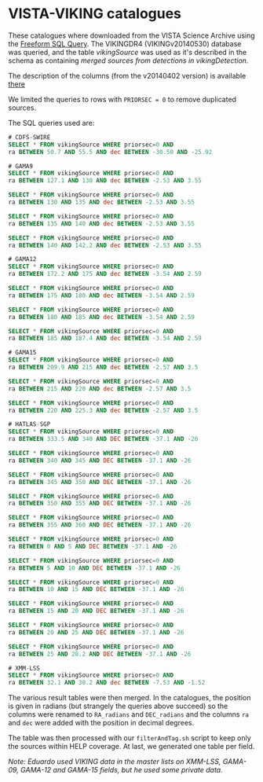 VISTA-VIKING catalogues
=======================

These catalogues where downloaded from the VISTA Science Archive using the
[Freeform SQL Query](http://horus.roe.ac.uk:8080/vdfs/VSQL_form.jsp). The
VIKINGDR4 (VIKINGv20140530) database was queried, and the table *vikingSource*
was used as it's described in the schema as containing *merged sources from
detections in vikingDetection*.

The description of the columns (from the v20140402 version) is available
[there](http://horus.roe.ac.uk/vsa/www/VIKINGv20140402/VIKINGv20140402_TABLE_vikingDetectionSchema.html)

We limited the queries to rows with `PRIORSEC = 0` to remove duplicated sources.

The SQL queries used are:

```sql
# CDFS-SWIRE
SELECT * FROM vikingSource WHERE priorsec=0 AND
ra BETWEEN 50.7 AND 55.5 AND dec BETWEEN -30.50 AND -25.92

# GAMA9
SELECT * FROM vikingSource WHERE priorsec=0 AND
ra BETWEEN 127.1 AND 130 AND dec BETWEEN -2.53 AND 3.55

SELECT * FROM vikingSource WHERE priorsec=0 AND
ra BETWEEN 130 AND 135 AND dec BETWEEN -2.53 AND 3.55

SELECT * FROM vikingSource WHERE priorsec=0 AND
ra BETWEEN 135 AND 140 AND dec BETWEEN -2.53 AND 3.55

SELECT * FROM vikingSource WHERE priorsec=0 AND
ra BETWEEN 140 AND 142.2 AND dec BETWEEN -2.53 AND 3.55

# GAMA12
SELECT * FROM vikingSource WHERE priorsec=0 AND
ra BETWEEN 172.2 AND 175 AND dec BETWEEN -3.54 AND 2.59

SELECT * FROM vikingSource WHERE priorsec=0 AND
ra BETWEEN 175 AND 180 AND dec BETWEEN -3.54 AND 2.59

SELECT * FROM vikingSource WHERE priorsec=0 AND
ra BETWEEN 180 AND 185 AND dec BETWEEN -3.54 AND 2.59

SELECT * FROM vikingSource WHERE priorsec=0 AND
ra BETWEEN 185 AND 187.4 AND dec BETWEEN -3.54 AND 2.59

# GAMA15
SELECT * FROM vikingSource WHERE priorsec=0 AND
ra BETWEEN 209.9 AND 215 AND dec BETWEEN -2.57 AND 3.5

SELECT * FROM vikingSource WHERE priorsec=0 AND
ra BETWEEN 215 AND 220 AND dec BETWEEN -2.57 AND 3.5

SELECT * FROM vikingSource WHERE priorsec=0 AND
ra BETWEEN 220 AND 225.3 AND dec BETWEEN -2.57 AND 3.5

# HATLAS-SGP
SELECT * FROM vikingSource WHERE priorsec=0 AND
ra BETWEEN 333.5 AND 340 AND DEC BETWEEN -37.1 AND -26

SELECT * FROM vikingSource WHERE priorsec=0 AND
ra BETWEEN 340 AND 345 AND DEC BETWEEN -37.1 AND -26

SELECT * FROM vikingSource WHERE priorsec=0 AND
ra BETWEEN 345 AND 350 AND DEC BETWEEN -37.1 AND -26

SELECT * FROM vikingSource WHERE priorsec=0 AND
ra BETWEEN 350 AND 355 AND DEC BETWEEN -37.1 AND -26

SELECT * FROM vikingSource WHERE priorsec=0 AND
ra BETWEEN 355 AND 360 AND DEC BETWEEN -37.1 AND -26

SELECT * FROM vikingSource WHERE priorsec=0 AND
ra BETWEEN 0 AND 5 AND DEC BETWEEN -37.1 AND -26

SELECT * FROM vikingSource WHERE priorsec=0 AND
ra BETWEEN 5 AND 10 AND DEC BETWEEN -37.1 AND -26

SELECT * FROM vikingSource WHERE priorsec=0 AND
ra BETWEEN 10 AND 15 AND DEC BETWEEN -37.1 AND -26

SELECT * FROM vikingSource WHERE priorsec=0 AND
ra BETWEEN 15 AND 20 AND DEC BETWEEN -37.1 AND -26

SELECT * FROM vikingSource WHERE priorsec=0 AND
ra BETWEEN 20 AND 25 AND DEC BETWEEN -37.1 AND -26

SELECT * FROM vikingSource WHERE priorsec=0 AND
ra BETWEEN 25 AND 28.2 AND DEC BETWEEN -37.1 AND -26

# XMM-LSS
SELECT * FROM vikingSource WHERE priorsec=0 AND
ra BETWEEN 32.1 AND 38.2 AND dec BETWEEN -7.53 AND -1.52
```

The various result tables were then merged. In the catalogues, the position is
given in radians (but strangely the queries above succeed) so the columns were
renamed to `RA_radians` and `DEC_radians` and the columns `ra` and `dec` were
added with the position in decimal degrees.

The table was then processed with our `filterAndTag.sh` script to keep only the
sources within HELP coverage.  At last, we generated one table per field.

*Note: Eduardo used VIKING data in the master lists on XMM-LSS, GAMA-09, GAMA-12
and GAMA-15 fields, but he used some private data.*
